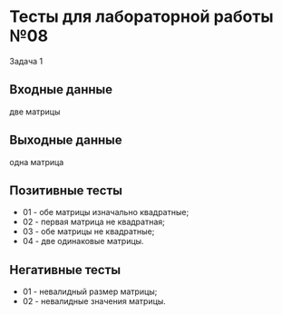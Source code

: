# Тесты для лабораторной работы №08
Задача 1

## Входные данные
две матрицы

## Выходные данные
одна матрица

## Позитивные тесты
 - 01 - обе матрицы изначально квадратные;
 - 02 - первая матрица не квадратная;
 - 03 - обе матрицы не квадратные;
 - 04 - две одинаковые матрицы.

## Негативные тесты
 - 01 - невалидный размер матрицы;
 - 02 - невалидные значения матрицы.